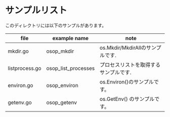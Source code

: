# サンプルリスト

このディレクトリには以下のサンプルがあります。

| file           | example name        | note                                  |
| -------------- | ------------------- | ------------------------------------- |
| mkdir.go       | osop_mkdir          | os.Mkdir/MkdirAllのサンプルです.      |
| listprocess.go | osop_list_processes | プロセスリストを取得するサンプルです. |
| environ.go     | osop_environ        | os.Environ()のサンプルです。          |
| getenv.go      | osop_getenv         | os.GetEnv() のサンプルです。          |
